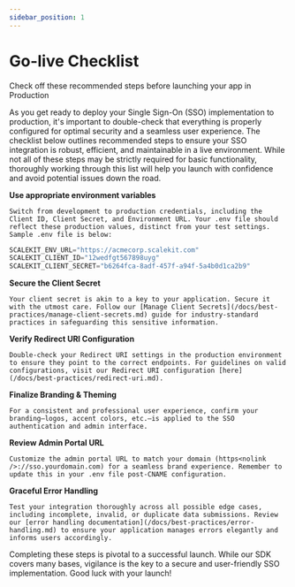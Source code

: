```yaml
---
sidebar_position: 1
---
```


# Go-live Checklist

<Subtitle>
Check off these recommended steps before launching your app in Production
</Subtitle>

As you get ready to deploy your Single Sign-On (SSO) implementation to production, it's important to double-check that everything is properly configured for optimal security and a seamless user experience. The checklist below outlines recommended steps to ensure your SSO integration is robust, efficient, and maintainable in a live environment. While not all of these steps may be strictly required for basic functionality, thoroughly working through this list will help you launch with confidence and avoid potential issues down the road.

<!-- <label for="env_variables"><LabeledCheckbox id="env_variables"/> **Use appropriate environment variables**</label> -->

<LabeledCheckbox id="env_variables"> **Use appropriate environment variables**</LabeledCheckbox>

    Switch from development to production credentials, including the Client ID, Client Secret, and Environment URL. Your .env file should reflect these production values, distinct from your test settings. Sample .env file is below:

```typescript title=".env"
SCALEKIT_ENV_URL="https://acmecorp.scalekit.com"
SCALEKIT_CLIENT_ID="12wedfgt567898uyg"
SCALEKIT_CLIENT_SECRET="b6264fca-8adf-457f-a94f-5a4b0d1ca2b9"
```

<LabeledCheckbox id="client_secrets"> **Secure the Client Secret**</LabeledCheckbox>

    Your client secret is akin to a key to your application. Secure it with the utmost care. Follow our [Manage Client Secrets](/docs/best-practices/manage-client-secrets.md) guide for industry-standard practices in safeguarding this sensitive information.

<LabeledCheckbox id="redirect_uri"> **Verify Redirect URI Configuration** </LabeledCheckbox>

    Double-check your Redirect URI settings in the production environment to ensure they point to the correct endpoints. For guidelines on valid configurations, visit our Redirect URI configuration [here](/docs/best-practices/redirect-uri.md).

<LabeledCheckbox id="branding_theming"> **Finalize Branding & Theming**</LabeledCheckbox>

    For a consistent and professional user experience, confirm your branding—logos, accent colors, etc.—is applied to the SSO authentication and admin interface.

<LabeledCheckbox id="portal_url"> **Review Admin Portal URL**</LabeledCheckbox>

    Customize the admin portal URL to match your domain (https<nolink />://sso.yourdomain.com) for a seamless brand experience. Remember to update this in your .env file post-CNAME configuration.

<LabeledCheckbox id="error_handling"> **Graceful Error Handling**</LabeledCheckbox>

    Test your integration thoroughly across all possible edge cases, including incomplete, invalid, or duplicate data submissions. Review our [error handling documentation](/docs/best-practices/error-handling.md) to ensure your application manages errors elegantly and informs users accordingly.

Completing these steps is pivotal to a successful launch. While our SDK covers many bases, vigilance is the key to a secure and user-friendly SSO implementation. Good luck with your launch!
